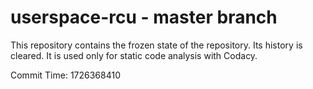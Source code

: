 # userspace-rcu - master branch

This repository contains the frozen state of the repository.
Its history is cleared. It is used only for static code
analysis with Codacy.

Commit Time: 1726368410